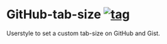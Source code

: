 # GitHub-tab-size [![tag](https://img.shields.io/github/tag/StylishThemes/GitHub-tab-size.svg)](https://github.com/StylishThemes/GitHub-tab-size/tags)

Userstyle to set a custom tab-size on GitHub and Gist.
